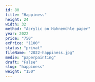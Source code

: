 ```yaml
---
id: 80
title: "Happiness"
height: 24
width: 32
method: "Acrylic on Hahnemühle paper"
year: 2022
price: "750"
exPrice: "1100"
status: "privat"
fileName: "2022-happiness.jpg"
medie: "paperpainting"
draft: "False"
slug: "happiness"
weight: "150"
---
```

